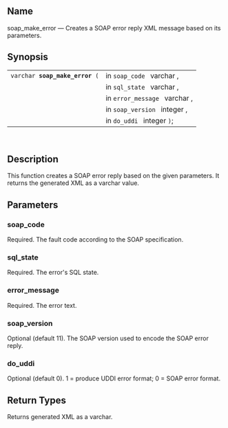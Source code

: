 <div>

<div>

</div>

<div>

## Name

soap_make_error — Creates a SOAP error reply XML message based on its
parameters.

</div>

<div>

## Synopsis

<div>

|                                     |                               |
|-------------------------------------|-------------------------------|
| `varchar `**`soap_make_error`**` (` | in `soap_code ` varchar ,     |
|                                     | in `sql_state ` varchar ,     |
|                                     | in `error_message ` varchar , |
|                                     | in `soap_version ` integer ,  |
|                                     | in `do_uddi ` integer `)`;    |

<div>

 

</div>

</div>

</div>

<div>

## Description

This function creates a SOAP error reply based on the given parameters.
It returns the generated XML as a varchar value.

</div>

<div>

## Parameters

<div>

### soap_code

Required. The fault code according to the SOAP specification.

</div>

<div>

### sql_state

Required. The error's SQL state.

</div>

<div>

### error_message

Required. The error text.

</div>

<div>

### soap_version

Optional (default 11). The SOAP version used to encode the SOAP error
reply.

</div>

<div>

### do_uddi

Optional (default 0). 1 = produce UDDI error format; 0 = SOAP error
format.

</div>

</div>

<div>

## Return Types

Returns generated XML as a varchar.

</div>

</div>
